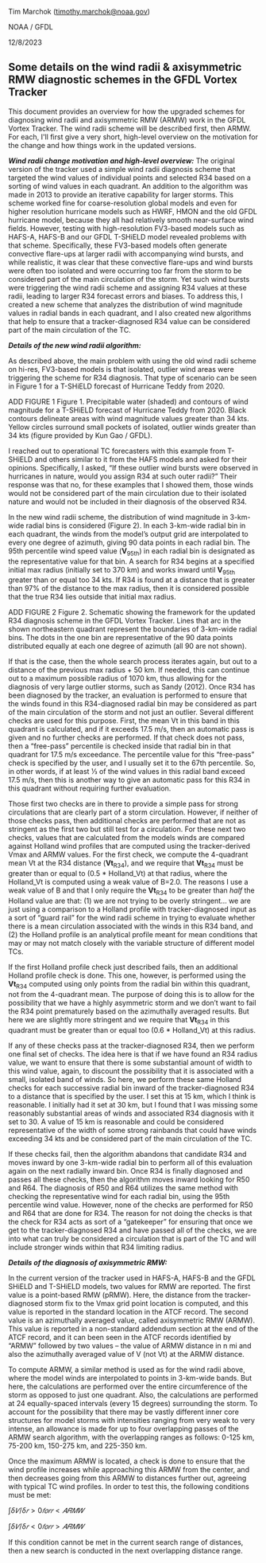 Tim Marchok (timothy.marchok@noaa.gov)

NOAA / GFDL

12/8/2023

Some details on the wind radii & axisymmetric RMW diagnostic schemes in the
GFDL Vortex Tracker
----------------------------------------------------------------------------

This document provides an overview for how the upgraded schemes for diagnosing
wind radii and axisymmetric RMW (ARMW) work in the GFDL Vortex Tracker. The
wind radii scheme will be described first, then ARMW. For each, I'll first
give a very short, high-level overview on the motivation for the change and
how things work in the updated versions.

***Wind radii change motivation and high-level overview:*** The original version of
the tracker used a simple wind radii diagnosis scheme that targeted the wind
values of individual points and selected R34 based on a sorting of wind
values in each quadrant. An addition to the algorithm was made in 2013 to
provide an iterative capability for larger storms. This scheme worked fine
for coarse-resolution global models and even for higher resolution hurricane
models such as HWRF, HMON and the old GFDL hurricane model, because they all
had relatively smooth near-surface wind fields. However, testing with
high-resolution FV3-based models such as HAFS-A, HAFS-B and our GFDL
T-SHiELD model revealed problems with that scheme. Specifically, these
FV3-based models often generate convective flare-ups at larger radii with
accompanying wind bursts, and while realistic, it was clear that these
convective flare-ups and wind bursts were often too isolated and were
occurring too far from the storm to be considered part of the main
circulation of the storm. Yet such wind bursts were triggering the wind radii
scheme and assigning R34 values at these radii, leading to larger R34
forecast errors and biases. To address this, I created a new scheme that
analyzes the distribution of wind magnitude values in radial bands in each
quadrant, and I also created new algorithms that help to ensure that a
tracker-diagnosed R34 value can be considered part of the main circulation
of the TC.

***Details of the new wind radii algorithm:***

As described above, the main problem with using the old wind radii scheme on
hi-res, FV3-based models is that isolated, outlier wind areas were triggering
the scheme for R34 diagnosis. That type of scenario can be seen in Figure 1
for a T-SHiELD forecast of Hurricane Teddy from 2020.

ADD FIGURE 1
Figure 1. Precipitable water (shaded) and contours of wind magnitude for a
T-SHiELD forecast of Hurricane Teddy from 2020. Black contours delineate
areas with wind magnitude values greater than 34 kts. Yellow circles surround
small pockets of isolated, outlier winds greater than 34 kts (figure provided
by Kun Gao / GFDL).

I reached out to operational TC forecasters with this example from T-SHiELD
and others similar to it from the HAFS models and asked for their opinions.
Specifically, I asked, “If these outlier wind bursts were observed in
hurricanes in nature, would you assign R34 at such outer radii?” Their
response was that no, for these examples that I showed them, those winds
would not be considered part of the main circulation due to their isolated
nature and would not be included in their diagnosis of the observed R34.

In the new wind radii scheme, the distribution of wind magnitude in 3-km-wide
radial bins is considered (Figure 2). In each 3-km-wide radial bin in each
quadrant, the winds from the model’s output grid are interpolated to every
one degree of azimuth, giving 90 data points in each radial bin. The 95th
percentile wind speed value (**V**<sub>95th</sub>) in each radial bin is
designated as the representative value for that bin. A search for R34 begins
at a specified initial max radius (initially set to 370 km) and works inward
until **V**<sub>95th</sub> greater than or equal too 34 kts. If R34 is found
at a distance that is greater than 97% of the distance to the max radius,
then it is considered possible that the true R34 lies outside that initial
max radius.

ADD FIGURE 2
Figure 2. Schematic showing the framework for the updated R34 diagnosis
scheme in the GFDL Vortex Tracker. Lines that arc in the shown northeastern
quadrant represent the boundaries of 3-km-wide radial bins. The dots in the
one bin are representative of the 90 data points distributed equally at each
one degree of azimuth (all 90 are not shown).

If that is the case, then the whole search process iterates again, but out to
a distance of the previous max radius + 50 km. If needed, this can continue
out to a maximum possible radius of 1070 km, thus allowing for the diagnosis
of very large outlier storms, such as Sandy (2012). Once R34 has been
diagnosed by the tracker, an evaluation is performed to ensure that the winds
found in this R34-diagnosed radial bin may be considered as part of the main
circulation of the storm and not just an outlier. Several different checks
are used for this purpose. First, the mean Vt in this band in this quadrant
is calculated, and if it exceeds 17.5 m/s, then an automatic pass is given
and no further checks are performed. If that check does not pass, then a
“free-pass” percentile is checked inside that radial bin in that quadrant for
17.5 m/s exceedance. The percentile value for this “free-pass” check is
specified by the user, and I usually set it to the 67th percentile. So, in
other words, if at least 1⁄3 of the wind values in this radial band exceed
17.5 m/s, then this is another way to give an automatic pass for this R34 in
this quadrant without requiring further evaluation.

Those first two checks are in there to provide a simple pass for strong
circulations that are clearly part of a storm circulation. However, if
neither of those checks pass, then additional checks are performed that are
not as stringent as the first two but still test for a circulation. For these
next two checks, values that are calculated from the models winds are
compared against Holland wind profiles that are computed using the
tracker-derived Vmax and ARMW values. For the first check, we compute the
4-quadrant mean Vt at the R34 distance (**Vt**<sub>R34</sub>), and we require that **Vt**<sub>R34</sub>
must be greater than or equal to (0.5 * Holland_Vt) at that radius, where the
Holland_Vt is computed using a weak value of B=2.0. The reasons I use a weak
value of B and that I only require the **Vt**<sub>R34</sub> to be greater than _half_ the
Holland value are that: (1) we are not trying to be overly stringent... we
are just using a comparison to a Holland profile with tracker-diagnosed
input as a sort of “guard rail” for the wind radii scheme in trying to
evaluate whether there is a mean circulation associated with the winds in
this R34 band, and (2) the Holland profile is an analytical profile meant for
mean conditions that may or may not match closely with the variable structure
of different model TCs.

If the first Holland profile check just described fails, then an additional
Holland profile check is done. This one, however, is performed using the
**Vt**<sub>R34</sub> computed using only points from the radial bin within this quadrant,
not from the 4-quadrant mean. The purpose of doing this is to allow for the
possibility that we have a highly asymmetric storm and we don’t want to fail
the R34 point prematurely based on the azimuthally averaged results. But here
we are slightly more stringent and we require that **Vt**<sub>R34</sub> in this quadrant
must be greater than or equal too (0.6 * Holland_Vt) at this radius.

If any of these checks pass at the tracker-diagnosed R34, then we perform
one final set of checks. The idea here is that if we have found an R34 radius
value, we want to ensure that there is some substantial amount of width to
this wind value, again, to discount the possibility that it is associated
with a small, isolated band of winds. So here, we perform these same Holland
checks for each successive radial bin inward of the tracker-diagnosed R34 to
a distance that is specified by the user. I set this at 15 km, which I think
is reasonable. I initially had it set at 30 km, but I found that I was
missing some reasonably substantial areas of winds and associated R34
diagnosis with it set to 30. A value of 15 km is reasonable and could be
considered representative of the width of some strong rainbands that could
have winds exceeding 34 kts and be considered part of the main circulation of
the TC.

If these checks fail, then the algorithm abandons that candidate R34 and
moves inward by one 3-km-wide radial bin to perform all of this evaluation
again on the next radially inward bin. Once R34 is finally diagnosed and
passes all these checks, then the algorithm moves inward looking for R50
and R64. The diagnosis of R50 and R64 utilizes the same method with checking
the representative wind for each radial bin, using the 95th percentile wind
value. However, none of the checks are performed for R50 and R64 that are
done for R34. The reason for not doing the checks is that the check for R34
acts as sort of a “gatekeeper” for ensuring that once we get to the
tracker-diagnosed R34 and have passed all of the checks, we are into what can
truly be considered a circulation that is part of the TC and will include
stronger winds within that R34 limiting radius.

***Details of the diagnosis of axisymmetric RMW:***

In the current version of the tracker used in HAFS-A, HAFS-B and the GFDL
SHiELD and T-SHiELD models, two values for RMW are reported. The first value
is a point-based RMW (pRMW). Here, the distance from the tracker-diagnosed
storm fix to the Vmax grid point location is computed, and this value is
reported in the standard location in the ATCF record. The second value is an
azimuthally averaged value, called axisymmetric RMW (ARMW). This value is
reported in a non-standard addendum section at the end of the ATCF record,
and it can been seen in the ATCF records identified by “ARMW” followed
by two values – the value of ARMW distance in n mi and also the azimuthally
averaged value of V (not Vt) at the ARMW distance.

To compute ARMW, a similar method is used as for the wind radii above, where
the model winds are interpolated to points in 3-km-wide bands. But here, the
calculations are performed over the entire circumference of the storm as
opposed to just one quadrant. Also, the calculations are performed at 24
equally-spaced intervals (every 15 degrees) surrounding the storm. To account
for the possibility that there may be vastly different inner core structures
for model storms with intensities ranging from very weak to very intense, an
allowance is made for up to four overlapping passes of the ARMW search
algorithm, with the overlapping ranges as follows: 0-125 km, 75-200 km,
150-275 km, and 225-350 km.

Once the maximum ARMW is located, a check is done to ensure that the wind
profile increases while approaching this ARMW from the center, and then
decreases going from this ARMW to distances further out, agreeing with
typical TC wind profiles. In order to test this, the following conditions
must be met:

$∫δ𝑉/δ𝑟 > 0 𝑓𝑜𝑟𝑟 < 𝐴𝑅𝑀𝑊$

$∫δ𝑉/δ𝑟 < 0 𝑓𝑜𝑟 𝑟 > 𝐴𝑅𝑀𝑊$

If this condition cannot be met in the current search range of distances,
then a new search is conducted in the next overlapping distance range.